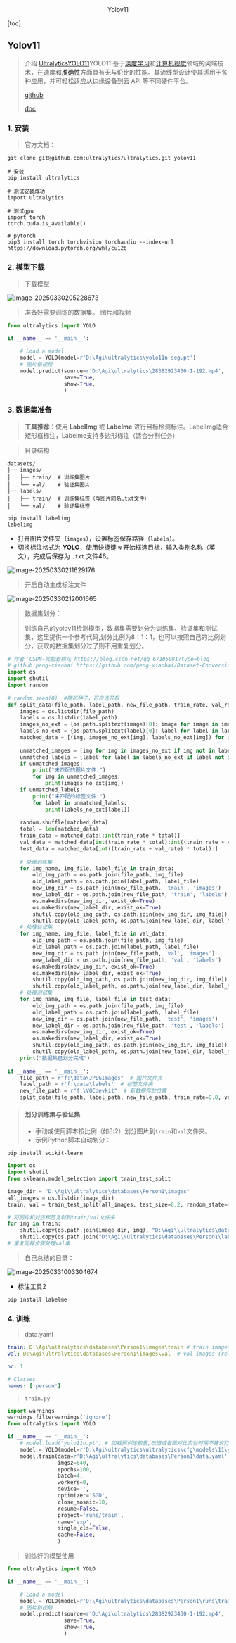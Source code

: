 <center>Yolov11</center>





[toc]









## Yolov11

> 介绍 [Ultralytics](https://www.ultralytics.com/)[YOLO11](https://github.com/ultralytics/ultralytics)YOLO11 基于[深度学习](https://www.ultralytics.com/glossary/deep-learning-dl)和[计算机视觉](https://www.ultralytics.com/blog/everything-you-need-to-know-about-computer-vision-in-2025)领域的尖端技术，在速度和[准确性](https://www.ultralytics.com/glossary/accuracy)方面具有无与伦比的性能。其流线型设计使其适用于各种应用，并可轻松适应从边缘设备到云 API 等不同硬件平台。
>
> [github](https://github.com/ultralytics/ultralytics)
>
> [doc](https://docs.ultralytics.com/zh)







### 1. 安装

> 官方文档：

```shell
git clone git@github.com:ultralytics/ultralytics.git yolov11

# 安装
pip install ultralytics

# 测试安装成功
import ultralytics

# 测试gpu
import torch
torch.cuda.is_available()

# pytorch
pip3 install torch torchvision torchaudio --index-url https://download.pytorch.org/whl/cu126
```







### 2. 模型下载

> 下载模型

![image-20250330205228673](.\assets\image-20250330205228673-17433391511711.png)

> 准备好需要训练的数据集。 图片和视频

```python
from ultralytics import YOLO

if __name__ == '__main__':

    # Load a model
    model = YOLO(model=r'D:\Agi\ultralytics\yolo11n-seg.pt')
    # 图片和视频
    model.predict(source=r'D:\Agi\ultralytics\28382923430-1-192.mp4',
                  save=True,
                  show=True,
                  )
```









### 3. 数据集准备

> **工具推荐**：使用 **LabelImg** 或 **Labelme** 进行目标检测标注。LabelImg适合矩形框标注，Labelme支持多边形标注（适合分割任务）

> 目录结构

```shell
datasets/
├── images/
│   ├── train/  # 训练集图片
│   └── val/    # 验证集图片
├── labels/
│   ├── train/  # 训练集标签（与图片同名.txt文件）
│   └── val/    # 验证集标签
```

```shell
pip install labelimg
labelimg
```

- 打开图片文件夹（`images`），设置标签保存路径（`labels`）。
- 切换标注格式为 **YOLO**，使用快捷键 `W` 开始框选目标，输入类别名称（英文），完成后保存为 `.txt` 文件46。

![image-20250330211629176](.\assets\image-20250330211629176.png)

> 开启自动生成标注文件

![image-20250330212001665](.\assets\image-20250330212001665.png)

> 数据集划分： 
>
> 训练自己的yolov11检测模型，数据集需要划分为训练集、验证集和测试集，这里提供一个参考代码,划分比例为8：1：1，也可以按照自己的比例划分，获取的数据集划分过了则不用重复划分。

```python
# 作者：CSDN-笑脸惹桃花 https://blog.csdn.net/qq_67105081?type=blog
# github:peng-xiaobai https://github.com/peng-xiaobai/Dataset-Conversion
import os
import shutil
import random
 
# random.seed(0)  #随机种子，可自选开启
def split_data(file_path, label_path, new_file_path, train_rate, val_rate, test_rate):
	images = os.listdir(file_path)
	labels = os.listdir(label_path)
	images_no_ext = {os.path.splitext(image)[0]: image for image in images}
	labels_no_ext = {os.path.splitext(label)[0]: label for label in labels}
	matched_data = [(img, images_no_ext[img], labels_no_ext[img]) for img in images_no_ext if img in labels_no_ext]
 
	unmatched_images = [img for img in images_no_ext if img not in labels_no_ext]
	unmatched_labels = [label for label in labels_no_ext if label not in images_no_ext]
	if unmatched_images:
		print("未匹配的图片文件:")
		for img in unmatched_images:
			print(images_no_ext[img])
	if unmatched_labels:
		print("未匹配的标签文件:")
		for label in unmatched_labels:
			print(labels_no_ext[label])
 
	random.shuffle(matched_data)
	total = len(matched_data)
	train_data = matched_data[:int(train_rate * total)]
	val_data = matched_data[int(train_rate * total):int((train_rate + val_rate) * total)]
	test_data = matched_data[int((train_rate + val_rate) * total):]
 
	# 处理训练集
	for img_name, img_file, label_file in train_data:
		old_img_path = os.path.join(file_path, img_file)
		old_label_path = os.path.join(label_path, label_file)
		new_img_dir = os.path.join(new_file_path, 'train', 'images')
		new_label_dir = os.path.join(new_file_path, 'train', 'labels')
		os.makedirs(new_img_dir, exist_ok=True)
		os.makedirs(new_label_dir, exist_ok=True)
		shutil.copy(old_img_path, os.path.join(new_img_dir, img_file))
		shutil.copy(old_label_path, os.path.join(new_label_dir, label_file))
	# 处理验证集
	for img_name, img_file, label_file in val_data:
		old_img_path = os.path.join(file_path, img_file)
		old_label_path = os.path.join(label_path, label_file)
		new_img_dir = os.path.join(new_file_path, 'val', 'images')
		new_label_dir = os.path.join(new_file_path, 'val', 'labels')
		os.makedirs(new_img_dir, exist_ok=True)
		os.makedirs(new_label_dir, exist_ok=True)
		shutil.copy(old_img_path, os.path.join(new_img_dir, img_file))
		shutil.copy(old_label_path, os.path.join(new_label_dir, label_file))
	# 处理测试集
	for img_name, img_file, label_file in test_data:
		old_img_path = os.path.join(file_path, img_file)
		old_label_path = os.path.join(label_path, label_file)
		new_img_dir = os.path.join(new_file_path, 'test', 'images')
		new_label_dir = os.path.join(new_file_path, 'test', 'labels')
		os.makedirs(new_img_dir, exist_ok=True)
		os.makedirs(new_label_dir, exist_ok=True)
		shutil.copy(old_img_path, os.path.join(new_img_dir, img_file))
		shutil.copy(old_label_path, os.path.join(new_label_dir, label_file))
	print("数据集已划分完成")
 
if __name__ == '__main__':
	file_path = r"f:\data\JPEGImages"  # 图片文件夹
	label_path = r'f:\data\labels'  # 标签文件夹
	new_file_path = r"f:\VOCdevkit"  # 新数据存放位置
	split_data(file_path, label_path, new_file_path, train_rate=0.8, val_rate=0.1, test_rate=0.1)
```

> #### **划分训练集与验证集**
>
> - 手动或使用脚本按比例（如8:2）划分图片到`train`和`val`文件夹。
> - 示例Python脚本自动划分：

```shell
pip install scikit-learn
```

```python
import os
import shutil
from sklearn.model_selection import train_test_split

image_dir = "D:\Agi\\ultralytics\databases\Person1\images"
all_images = os.listdir(image_dir)
train, val = train_test_split(all_images, test_size=0.2, random_state=42)

# 将图片和对应标签复制到train/val文件夹
for img in train:
    shutil.copy(os.path.join(image_dir, img), "D:\Agi\\ultralytics\databases\Person1\images\\train")
    shutil.copy(os.path.join("D:\Agi\\ultralytics\databases\Person1\labels", img.replace(".jpg", ".txt")), "D:\Agi\\ultralytics\databases\Person1\labels\\train")
# 重复同样步骤处理val集

```

> 自己总结的目录： 

![image-20250331003304674](.\assets\image-20250331003304674.png)



* 标注工具2

```shell
pip install labelme
```





### 4. 训练

> data.yaml

```yaml
train: D:\Agi\ultralytics\databases\Person1\images\train # train images (relative to 'path') 128 images
val: D:\Agi\ultralytics\databases\Person1\images\val  # val images (relative to 'path') 128 images

nc: 1

# Classes
names: ['person']
```



> `train.py`

```python
import warnings
warnings.filterwarnings('ignore')
from ultralytics import YOLO

if __name__ == '__main__':
    # model.load('yolo11n.pt') # 加载预训练权重,改进或者做对比实验时候不建议打开，因为用预训练模型整体精度没有很明显的提升
    model = YOLO(model=r'D:\Agi\ultralytics\ultralytics\cfg\models\11\yolo11.yaml')
    model.train(data=r'D:\Agi\ultralytics\databases\Person1\data.yaml',
                imgsz=640,
                epochs=100,
                batch=4,
                workers=0,
                device='',
                optimizer='SGD',
                close_mosaic=10,
                resume=False,
                project='runs/train',
                name='exp',
                single_cls=False,
                cache=False,
                )

```

> 训练好的模型使用

```python
from ultralytics import YOLO

if __name__ == '__main__':

    # Load a model
    model = YOLO(model=r'D:\Agi\ultralytics\databases\Person1\runs\train\exp\weights\best.pt')
    # 图片和视频
    model.predict(source=r'D:\Agi\ultralytics\28382923430-1-192.mp4',
                  save=True,
                  show=True,
                  )
```

